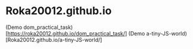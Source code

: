 # Roka20012.github.io

(Demo dom_practical_task)[https://roka20012.github.io/dom_practical_task/]
(Demo a-tiny-JS-world)[Roka20012.github.io/a-tiny-JS-world/]
